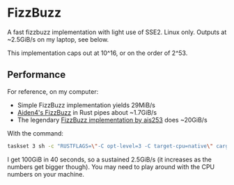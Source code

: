 # FizzBuzz

A fast fizzbuzz implementation with light use of SSE2. Linux only. Outputs at ~2.5GiB/s on my laptop, see below.

This implementation caps out at 10^16, or on the order of 2^53.

## Performance

For reference, on my computer:
* Simple FizzBuzz implementation yields 29MiB/s
* [Aiden4's FizzBuzz](https://codegolf.stackexchange.com/a/217455) in Rust pipes about ~1.7GiB/s
* The legendary [FizzBuzz implementation by ais253](https://codegolf.stackexchange.com/a/236630) does ~20GiB/s

With the command:
```sh
taskset 3 sh -c "RUSTFLAGS=\"-C opt-level=3 -C target-cpu=native\" cargo run --release" | taskset 4 pv > /dev/null
```
I get 100GiB in 40 seconds, so a sustained 2.5GiB/s (it increases as the numbers get bigger though).
You may need to play around with the CPU numbers on your machine.
